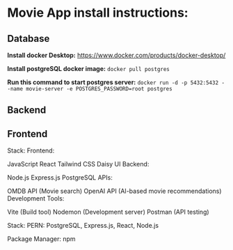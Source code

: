 # Movie App install instructions:

## Database 

**Install docker Desktop:** https://www.docker.com/products/docker-desktop/

**Install postgreSQL docker image:** `docker pull postgres`

**Run this command to start postgres server:** `docker run -d -p 5432:5432 --name movie-server -e POSTGRES_PASSWORD=root postgres`

## Backend


## Frontend

Stack:
Frontend:

JavaScript
React
Tailwind CSS
Daisy UI
Backend:

Node.js
Express.js
PostgreSQL
APIs:

OMDB API (Movie search)
OpenAI API (AI-based movie recommendations)
Development Tools:

Vite (Build tool)
Nodemon (Development server)
Postman (API testing)

Stack:
PERN: PostgreSQL, Express.js, React, Node.js

Package Manager:
npm
